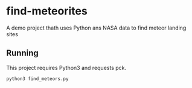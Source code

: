 # find-meteorites
A demo project thath uses Python ans NASA data to find meteor landing sites

## Running 
This project requires Python3 and requests pck.

`python3 find_meteors.py`
